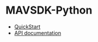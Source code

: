 # MAVSDK-Python

* [QuickStart](quickstart.md)
* [API documentation](http://mavsdk-python-docs.s3-website.eu-central-1.amazonaws.com/)
